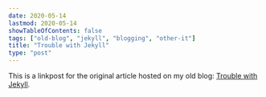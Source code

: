 ```yaml
---
date: 2020-05-14
lastmod: 2020-05-14
showTableOfContents: false
tags: ["old-blog", "jekyll", "blogging", "other-it"]
title: "Trouble with Jekyll"
type: "post"
---
```


This is a linkpost for the original article hosted on my old blog: [Trouble with Jekyll](https://lovkush-a.github.io/other%20it/2020/05/14/jekyll.html). 